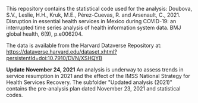 This repository contains the statistical code used for the analysis: 
Doubova, S.V., Leslie, H.H., Kruk, M.E., Pérez-Cuevas, R. and Arsenault, C., 2021. Disruption in essential health services in Mexico during COVID-19: an interrupted time series analysis of health information system data. BMJ global health, 6(9), p.e006204.

The data is available from the Harvard Dataverse Repository at: https://dataverse.harvard.edu/dataset.xhtml?persistentId=doi:10.7910/DVN/XSHQYB

**Update November 24, 2021**
An analysis is underway to assess trends in service resumption in 2021 and the effect of the IMSS National Strategy for Health Services Recovery. The subfolder "Updated analysis (2021)" contains the pre-analysis plan dated November 23, 2021 and statistical codes. 
